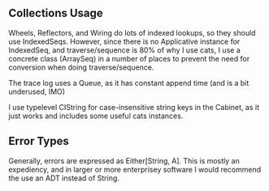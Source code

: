 
## Collections Usage

Wheels, Reflectors, and Wiring do lots of indexed lookups, so they should use
IndexedSeqs.  However, since there is no Applicative instance for IndexedSeq,
and traverse/sequence is 80% of why I use cats, I use a concrete class
(ArraySeq) in a number of places to prevent the need for conversion when
doing traverse/sequence.

The trace log uses a Queue, as it has constant append time (and is a bit underused, IMO)

I use typelevel CIString for case-insensitive string keys in the Cabinet, as it just works
and includes some useful cats instances.

## Error Types

Generally, errors are expressed as Either[String, A].  This is mostly an expediency, and in larger
or more enterprisey software I would recommend the use an ADT instead of String.